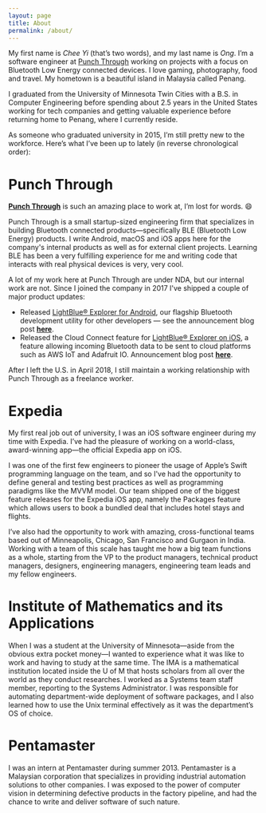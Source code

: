 ```yaml
---
layout: page
title: About
permalink: /about/
---
```


My first name is _Chee Yi_ (that’s two words), and my last name is _Ong_. I’m a software engineer at [Punch Through][punchthrough] working on projects with a focus on Bluetooth Low Energy connected devices. I love gaming, photography, food and travel. My hometown is a beautiful island in Malaysia called Penang.

I graduated from the University of Minnesota Twin Cities with a B.S. in Computer Engineering before spending about 2.5 years in the United States working for tech companies and getting valuable experience before returning home to Penang, where I currently reside.

As someone who graduated university in 2015, I’m still pretty new to the workforce. Here’s what I’ve been up to lately (in reverse chronological order):

# Punch Through

**[Punch Through][punchthrough]** is such an amazing place to work at, I’m lost for words. 😄

Punch Through is a small startup-sized engineering firm that specializes in building Bluetooth connected products—specifically BLE (Bluetooth Low Energy) products. I write Android, macOS and iOS apps here for the company's internal products as well as for external client projects. Learning BLE has been a very fulfilling experience for me and writing code that interacts with real physical devices is very, very cool.

A lot of my work here at Punch Through are under NDA, but our internal work are not. Since I joined the company in 2017 I've shipped a couple of major product updates:

- Released [LightBlue® Explorer for Android][lbx-android], our flagship Bluetooth development utility for other developers — see the announcement blog post **[here][lbx-android-announcement]**.
- Released the Cloud Connect feature for [LightBlue® Explorer on iOS][lbx-ios], a feature allowing incoming Bluetooth data to be sent to cloud platforms such as AWS IoT and Adafruit IO. Announcement blog post **[here][cloud-connect-announcement]**.

After I left the U.S. in April 2018, I still maintain a working relationship with Punch Through as a freelance worker.

# Expedia

My first real job out of university, I was an iOS software engineer during my time with Expedia. I’ve had the pleasure of working on a world-class, award-winning app—the official Expedia app on iOS.

I was one of the first few engineers to pioneer the usage of Apple’s Swift programming language on the team, and so I've had the opportunity to define general and testing best practices as well as programming paradigms like the MVVM model. Our team shipped one of the biggest feature releases for the Expedia iOS app, namely the Packages feature which allows users to book a bundled deal that includes hotel stays and flights.

I’ve also had the opportunity to work with amazing, cross-functional teams based out of Minneapolis, Chicago, San Francisco and Gurgaon in India. Working with a team of this scale has taught me how a big team functions as a whole, starting from the VP to the product managers, technical product managers, designers, engineering managers, engineering team leads and my fellow engineers.

# Institute of Mathematics and its Applications

When I was a student at the University of Minnesota—aside from the obvious extra pocket money—I wanted to experience what it was like to work and having to study at the same time. The IMA is a mathematical institution located inside the U of M that hosts scholars from all over the world as they conduct researches. I worked as a Systems team staff member, reporting to the Systems Administrator. I was responsible for automating department-wide deployment of software packages, and I also learned how to use the Unix terminal effectively as it was the department’s OS of choice.

# Pentamaster

I was an intern at Pentamaster during summer 2013. Pentamaster is a Malaysian corporation that specializes in providing industrial automation solutions to other companies. I was exposed to the power of computer vision in determining defective products in the factory pipeline, and had the chance to write and deliver software of such nature.

[punchthrough]: https://punchthrough.com
[lbx-android-announcement]: https://www.punchthrough.com/blog/posts/introducing-lightblue-explorer-for-android
[lbx-android]: https://play.google.com/store/apps/details?id=com.punchthrough.lightblueexplorer
[lbx-ios]: https://itunes.apple.com/us/app/lightblue-explorer/id557428110?mt=8
[cloud-connect-announcement]: https://www.punchthrough.com/blog/posts/introducing-cloud-connect-for-lightblue-explorer 
